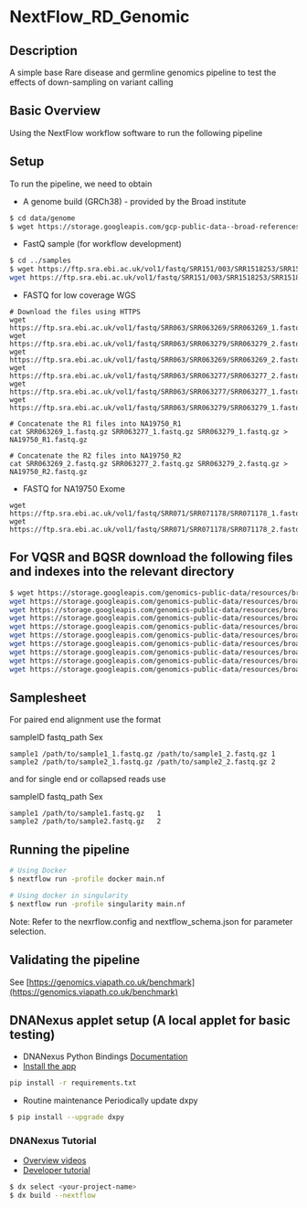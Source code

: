 # NextFlow_RD_Genomic

## Description

A simple base Rare disease and germline genomics pipeline to test the effects of down-sampling on variant calling

## Basic Overview
Using the NextFlow workflow software to run the following pipeline

## Setup
To run the pipeline, we need to obtain 

- A genome build (GRCh38) - provided by the Broad institute
```bash
$ cd data/genome
$ wget https://storage.googleapis.com/gcp-public-data--broad-references/hg38/v0/Homo_sapiens_assembly38.fasta
```
- FastQ sample (for workflow development)
```bash
$ cd ../samples
$ wget https://ftp.sra.ebi.ac.uk/vol1/fastq/SRR151/003/SRR1518253/SRR1518253_1.fastq.gz && \
wget https://ftp.sra.ebi.ac.uk/vol1/fastq/SRR151/003/SRR1518253/SRR1518253_2.fastq.gz
```

- FASTQ for low coverage WGS
```
# Download the files using HTTPS
wget https://ftp.sra.ebi.ac.uk/vol1/fastq/SRR063/SRR063269/SRR063269_1.fastq.gz
wget https://ftp.sra.ebi.ac.uk/vol1/fastq/SRR063/SRR063279/SRR063279_2.fastq.gz
wget https://ftp.sra.ebi.ac.uk/vol1/fastq/SRR063/SRR063269/SRR063269_2.fastq.gz
wget https://ftp.sra.ebi.ac.uk/vol1/fastq/SRR063/SRR063277/SRR063277_2.fastq.gz
wget https://ftp.sra.ebi.ac.uk/vol1/fastq/SRR063/SRR063277/SRR063277_1.fastq.gz
wget https://ftp.sra.ebi.ac.uk/vol1/fastq/SRR063/SRR063279/SRR063279_1.fastq.gz

# Concatenate the R1 files into NA19750_R1
cat SRR063269_1.fastq.gz SRR063277_1.fastq.gz SRR063279_1.fastq.gz > NA19750_R1.fastq.gz

# Concatenate the R2 files into NA19750_R2
cat SRR063269_2.fastq.gz SRR063277_2.fastq.gz SRR063279_2.fastq.gz > NA19750_R2.fastq.gz
```

- FASTQ for NA19750 Exome
```
wget https://ftp.sra.ebi.ac.uk/vol1/fastq/SRR071/SRR071178/SRR071178_1.fastq.gz
wget https://ftp.sra.ebi.ac.uk/vol1/fastq/SRR071/SRR071178/SRR071178_2.fastq.gz
```

## For VQSR and BQSR download the following files and indexes into the relevant directory
```bash
$ wget https://storage.googleapis.com/genomics-public-data/resources/broad/hg38/v0/1000G_phase1.snps.high_confidence.hg38.vcf.gz && \
wget https://storage.googleapis.com/genomics-public-data/resources/broad/hg38/v0/Mills_and_1000G_gold_standard.indels.hg38.vcf.gz && \
wget https://storage.googleapis.com/genomics-public-data/resources/broad/hg38/v0/hapmap_3.3.hg38.vcf.gz && \
wget https://storage.googleapis.com/genomics-public-data/resources/broad/hg38/v0/1000G_omni2.5.hg38.vcf.gz && \
wget https://storage.googleapis.com/genomics-public-data/resources/broad/hg38/v0/Homo_sapiens_assembly38.dbsnp138.vcf && \
wget https://storage.googleapis.com/genomics-public-data/resources/broad/hg38/v0/Homo_sapiens_assembly38.dbsnp138.vcf.idx && \
wget https://storage.googleapis.com/genomics-public-data/resources/broad/hg38/v0/1000G_phase1.snps.high_confidence.hg38.vcf.gz.tbi && \
wget https://storage.googleapis.com/genomics-public-data/resources/broad/hg38/v0/Mills_and_1000G_gold_standard.indels.hg38.vcf.gz.tbi && \
wget https://storage.googleapis.com/genomics-public-data/resources/broad/hg38/v0/hapmap_3.3.hg38.vcf.gz.tbi && \
wget https://storage.googleapis.com/genomics-public-data/resources/broad/hg38/v0/1000G_omni2.5.hg38.vcf.gz.tbi
```

## Samplesheet
For paired end alignment use the format

sampleID	fastq_path	Sex
```
sample1 /path/to/sample1_1.fastq.gz	/path/to/sample1_2.fastq.gz	1
sample2 /path/to/sample2_1.fastq.gz	/path/to/sample2_2.fastq.gz	2
```

and for single end or collapsed reads use

sampleID	fastq_path	Sex
```
sample1 /path/to/sample1.fastq.gz	1
sample2 /path/to/sample2.fastq.gz	2
```

## Running the pipeline
```bash
# Using Docker
$ nextflow run -profile docker main.nf

# Using docker in singularity
$ nextflow run -profile singularity main.nf
```
Note: Refer to the nexrflow.config and nextflow_schema.json for parameter selection. 

## Validating the pipeline
See [https://genomics.viapath.co.uk/benchmark](https://genomics.viapath.co.uk/benchmark)

## DNANexus applet setup (A local applet for basic testing)
- DNANexus Python Bindings [Documentation](https://github.com/dnanexus/dx-toolkit) 
- [Install the app](https://documentation.dnanexus.com/downloads) 
```bash
pip install -r requirements.txt
```
- Routine maintenance
Periodically update dxpy
```bash
$ pip install --upgrade dxpy
```

### DNANexus Tutorial
- [Overview videos](https://documentation.dnanexus.com/getting-started)
- [Developer tutorial](https://documentation.dnanexus.com/getting-started/developer-quickstart)
```bash
$ dx select <your-project-name>
$ dx build --nextflow
```
